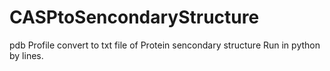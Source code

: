 # CASPtoSencondaryStructure
pdb Profile convert to txt file of Protein sencondary structure
Run in python by lines.
